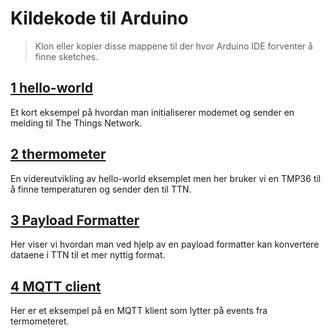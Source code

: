 # Kildekode til Arduino

> Klon eller kopier disse mappene til der hvor Arduino IDE
> forventer å finne sketches.

## [1 hello-world](01-hello-world)

Et kort eksempel på hvordan man initialiserer modemet
og sender en melding til The Things Network.

## [2 thermometer](02-thermometer)

En videreutvikling av hello-world eksemplet men her
bruker vi en TMP36 til å finne temperaturen og sender
den til TTN.

## [3 Payload Formatter](03-payload-formatter)

Her viser vi hvordan man ved hjelp av en payload formatter
kan konvertere dataene i TTN til et mer nyttig format.

## [4 MQTT client](04-mqtt-client)

Her er et eksempel på en MQTT klient som lytter på events fra termometeret.
